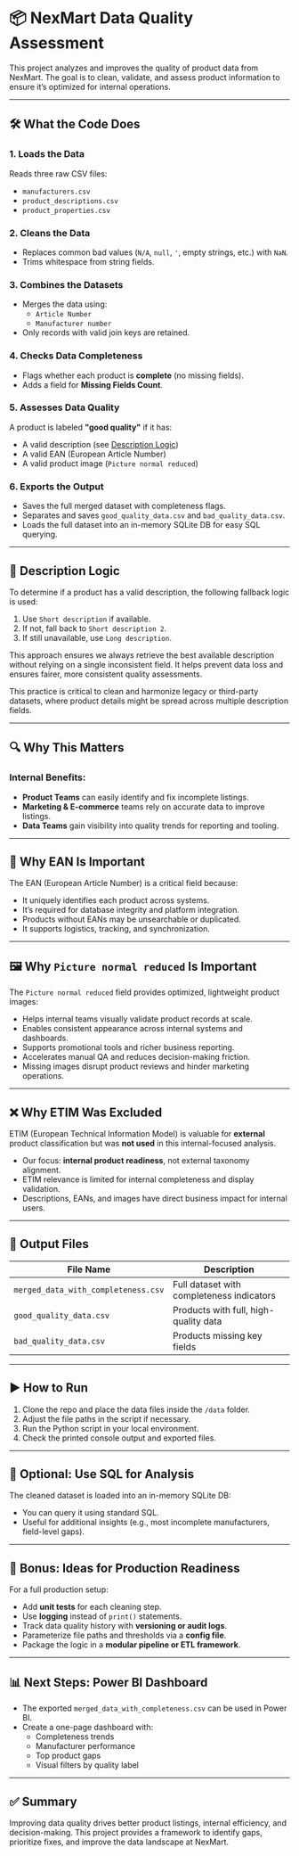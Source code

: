 # 📦 NexMart Data Quality Assessment

This project analyzes and improves the quality of product data from NexMart. The goal is to clean, validate, and assess product information to ensure it’s optimized for internal operations.

---

## 🛠 What the Code Does

### 1. Loads the Data
Reads three raw CSV files:
- `manufacturers.csv`
- `product_descriptions.csv`
- `product_properties.csv`

### 2. Cleans the Data
- Replaces common bad values (`N/A`, `null`, `'`, empty strings, etc.) with `NaN`.
- Trims whitespace from string fields.

### 3. Combines the Datasets
- Merges the data using:
  - `Article Number`
  - `Manufacturer number`
- Only records with valid join keys are retained.

### 4. Checks Data Completeness
- Flags whether each product is **complete** (no missing fields).
- Adds a field for **Missing Fields Count**.

### 5. Assesses Data Quality
A product is labeled **"good quality"** if it has:
- A valid description (see [Description Logic](#description-logic))
- A valid EAN (European Article Number)
- A valid product image (`Picture normal reduced`)

### 6. Exports the Output
- Saves the full merged dataset with completeness flags.
- Separates and saves `good_quality_data.csv` and `bad_quality_data.csv`.
- Loads the full dataset into an in-memory SQLite DB for easy SQL querying.

---

## 🧠 Description Logic

To determine if a product has a valid description, the following fallback logic is used:
1. Use `Short description` if available.
2. If not, fall back to `Short description 2`.
3. If still unavailable, use `Long description`.

This approach ensures we always retrieve the best available description without relying on a single inconsistent field. It helps prevent data loss and ensures fairer, more consistent quality assessments.

This practice is critical to clean and harmonize legacy or third-party datasets, where product details might be spread across multiple description fields.

---

## 🔍 Why This Matters

### Internal Benefits:
- **Product Teams** can easily identify and fix incomplete listings.
- **Marketing & E-commerce** teams rely on accurate data to improve listings.
- **Data Teams** gain visibility into quality trends for reporting and tooling.

---

## 🧾 Why EAN Is Important

The EAN (European Article Number) is a critical field because:
- It uniquely identifies each product across systems.
- It’s required for database integrity and platform integration.
- Products without EANs may be unsearchable or duplicated.
- It supports logistics, tracking, and synchronization.

---

## 🖼️ Why `Picture normal reduced` Is Important

The `Picture normal reduced` field provides optimized, lightweight product images:
- Helps internal teams visually validate product records at scale.
- Enables consistent appearance across internal systems and dashboards.
- Supports promotional tools and richer business reporting.
- Accelerates manual QA and reduces decision-making friction.
- Missing images disrupt product reviews and hinder marketing operations.

---

## ❌ Why ETIM Was Excluded

ETIM (European Technical Information Model) is valuable for **external** product classification but was **not used** in this internal-focused analysis.

- Our focus: **internal product readiness**, not external taxonomy alignment.
- ETIM relevance is limited for internal completeness and display validation.
- Descriptions, EANs, and images have direct business impact for internal users.

---

## 📂 Output Files

| File Name                                   | Description                                  |
|--------------------------------------------|----------------------------------------------|
| `merged_data_with_completeness.csv`        | Full dataset with completeness indicators    |
| `good_quality_data.csv`                    | Products with full, high-quality data        |
| `bad_quality_data.csv`                     | Products missing key fields                  |

---

## ▶️ How to Run

1. Clone the repo and place the data files inside the `/data` folder.
2. Adjust the file paths in the script if necessary.
3. Run the Python script in your local environment.
4. Check the printed console output and exported files.

---

## 🧪 Optional: Use SQL for Analysis

The cleaned dataset is loaded into an in-memory SQLite DB:
- You can query it using standard SQL.
- Useful for additional insights (e.g., most incomplete manufacturers, field-level gaps).

---

## 🧩 Bonus: Ideas for Production Readiness

For a full production setup:
- Add **unit tests** for each cleaning step.
- Use **logging** instead of `print()` statements.
- Track data quality history with **versioning or audit logs**.
- Parameterize file paths and thresholds via a **config file**.
- Package the logic in a **modular pipeline or ETL framework**.

---

## 📊 Next Steps: Power BI Dashboard

- The exported `merged_data_with_completeness.csv` can be used in Power BI.
- Create a one-page dashboard with:
  - Completeness trends
  - Manufacturer performance
  - Top product gaps
  - Visual filters by quality label

---

## ✅ Summary

Improving data quality drives better product listings, internal efficiency, and decision-making. This project provides a framework to identify gaps, prioritize fixes, and improve the data landscape at NexMart.

